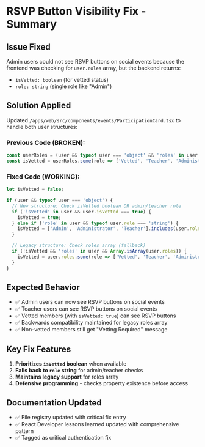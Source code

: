 # RSVP Button Visibility Fix - Summary

## Issue Fixed
Admin users could not see RSVP buttons on social events because the frontend was checking for `user.roles` array, but the backend returns:
- `isVetted: boolean` (for vetted status)
- `role: string` (single role like "Admin")

## Solution Applied
Updated `/apps/web/src/components/events/ParticipationCard.tsx` to handle both user structures:

### Previous Code (BROKEN):
```typescript
const userRoles = (user && typeof user === 'object' && 'roles' in user && Array.isArray(user.roles)) ? user.roles : [];
const isVetted = userRoles.some(role => ['Vetted', 'Teacher', 'Administrator', 'Admin'].includes(role));
```

### Fixed Code (WORKING):
```typescript
let isVetted = false;

if (user && typeof user === 'object') {
  // New structure: Check isVetted boolean OR admin/teacher role
  if ('isVetted' in user && user.isVetted === true) {
    isVetted = true;
  } else if ('role' in user && typeof user.role === 'string') {
    isVetted = ['Admin', 'Administrator', 'Teacher'].includes(user.role);
  }

  // Legacy structure: Check roles array (fallback)
  if (!isVetted && 'roles' in user && Array.isArray(user.roles)) {
    isVetted = user.roles.some(role => ['Vetted', 'Teacher', 'Administrator', 'Admin'].includes(role));
  }
}
```

## Expected Behavior
- ✅ Admin users can now see RSVP buttons on social events
- ✅ Teacher users can see RSVP buttons on social events
- ✅ Vetted members (with `isVetted: true`) can see RSVP buttons
- ✅ Backwards compatibility maintained for legacy roles array
- ✅ Non-vetted members still get "Vetting Required" message

## Key Fix Features
1. **Prioritizes `isVetted` boolean** when available
2. **Falls back to `role` string** for admin/teacher checks
3. **Maintains legacy support** for roles array
4. **Defensive programming** - checks property existence before access

## Documentation Updated
- ✅ File registry updated with critical fix entry
- ✅ React Developer lessons learned updated with comprehensive pattern
- ✅ Tagged as critical authentication fix
